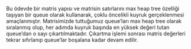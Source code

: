 Bu ödevde bir matris yapısı ve matrisin satırlarını max heap tree özelliği taşıyan bir queue olarak kullanarak, çoklu öncelikli kuyruk gerçeklenmesi amaçlanmıştır. Matrisimizde tuttuğumuz queue’ları max heap tree olarak sıralanmış olup, her adımda kuyruk başında en yüksek değeri tutan queue’dan o sayı çıkartılmaktadır. Çıkartma işlemi sonrası matris değerleri tekrar sıfırlanıp queue’lar boşalana kadar devam edilir.
